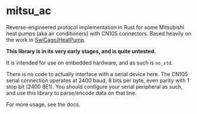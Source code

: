 # mitsu_ac

Reverse-engineered protocol implementation in Rust for some Mitsubishi heat
pumps (aka air conditioners) with CN105 connectors. Based heavily on the work in
[SwiCago/HeatPump](https://github.com/SwiCago/HeatPump).

**This library is in its very early stages, and is quite untested.**

It is intended for use on embedded hardware, and as such is `no_std`.

There is no code to actually interface with a serial device here. The CN105
serial connection operates at 2400 baud, 8 bits per byte, even parity with 1
stop bit (2400 8E1). You should configure your serial peripheral as such,
and use this library to parse/encode data on that line.

For more usage, see the docs.
